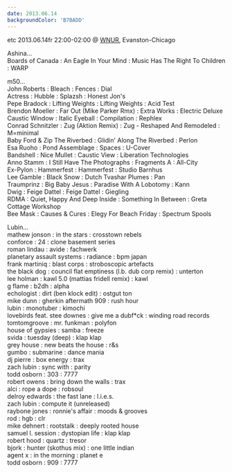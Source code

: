 ```yaml
---
date: 2013.06.14
backgroundColor: 'B7BADD'
---
```


etc 2013.06.14fr 22:00-02:00 @ [WNUR](http://www.wnur.org/), Evanston-Chicago  

Ashina...  
Boards of Canada : An Eagle In Your Mind : Music Has The Right To Children : WARP  

m50...  
John Roberts : Bleach : Fences : Dial  
Actress : Hubble : Splazsh : Honest Jon's  
Pepe Bradock : Lifting Weights : Lifting Weights : Acid Test  
Brendon Moeller : Far Out (Mike Parker Rmx) : Extra Works : Electric Deluxe  
Caustic Window : Italic Eyeball : Compilation : Rephlex  
Conrad Schnitzler : Zug (Aktion Remix) : Zug - Reshaped And Remodeled : M=minimal  
Baby Ford & Zip The Riverbed : Glidin' Along The Riverbed : Perlon  
Esa Ruoho : Pond Assemblage : Spaces : U-Cover  
Bandshell : Nice Mullet : Caustic View : Liberation Technologies  
Anno Stamm : I Still Have The Photographs : Fragments A : All-City  
Ex-Pylon : Hammerfest : Hammerfest : Studio Barnhus  
Lee Gamble : Black Snow : Dutch Tvashar Plumes : Pan  
Traumprinz : Big Baby Jesus : Paradise With A Lobotomy : Kann  
Dwig : Feige Dattel : Feige Dattel : Giegling  
RDMA : Quiet, Happy And Deep Inside : Something In Between : Greta Cottage Workshop  
Bee Mask : Causes & Cures : Elegy For Beach Friday : Spectrum Spools  

Lubin...  
mathew jonson : in the stars : crosstown rebels  
conforce : 24 : clone basement series  
roman lindau : avide : fachwerk  
planetary assault systems : radiance : bpm japan  
frank martiniq : blast corps : stroboscopic artefacts  
the black dog : council flat emptiness (l.b. dub corp remix) : unterton  
lee holman : kawl 5.0 (mattias fridell remix) : kawl  
g flame : b2dh : alpha  
echologist : dirt (ben klock edit) : ostgut ton  
mike dunn : gherkin aftermath 909 : rush hour  
lubin : monotuber : kimochi  
lovebirds feat. stee downes : give me a dubf\*ck : winding road records  
tomtomgroove : mr. funkman : polyfon  
house of gypsies : samba : freeze  
svida : tuesday (deep) : klap klap  
grey house : new beats the house : r&s  
gumbo : submarine : dance mania  
dj pierre : box energy : trax  
zach lubin : sync with : parity  
todd osborn : 303 : 7777  
robert owens : bring down the walls : trax  
alci : rope a dope : robsoul  
delroy edwards : the fast lane : l.i.e.s.  
zach lubin : compute it (unreleased)  
raybone jones : ronnie's affair : moods & grooves  
rod : hgb : clr  
mike dehnert : rootstalk : deeply rooted house  
samuel l. session : dystopian life : klap klap  
robert hood : quartz : tresor  
bjork : hunter (skothus mix) : one little indian  
agent x : in the morning : planet e  
todd osborn : 909 : 7777